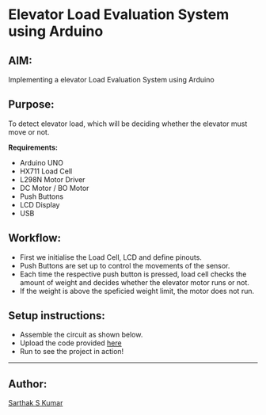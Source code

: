 # Elevator Load Evaluation System using Arduino

## AIM:

Implementing a elevator Load Evaluation System using Arduino

## Purpose:

To detect elevator load, which will be deciding whether the elevator must move or not.

**Requirements:**

- Arduino UNO
- HX711 Load Cell
- L298N Motor Driver
- DC Motor / BO Motor
- Push Buttons
- LCD Display
- USB

## Workflow:

- First we initialise the Load Cell, LCD and define pinouts.
- Push Buttons are set up to control the movements of the sensor.
- Each time the respective push button is pressed, load cell checks the amount of weight and decides whether the elevator motor runs or not.
- If the weight is above the speficied weight limit, the motor does not run.
## Setup instructions:

- Assemble the circuit as shown below.
- Upload the code provided [here](https://github.com/SarthakSKumar/IoT-Spot/blob/f4da92147e95e7988a6ea46d9b6f825cd44a3782/Minor%20Scripts/Arduino/Elevator%20Load%20Evaluation%20System%20using%20Arduino/Elevator%20Load%20Evaluation%20System%20using%20Arduino.ino)
- Run to see the project in action!

---

## Author:

[Sarthak S Kumar](https://github.com/SarthakSKumar)
